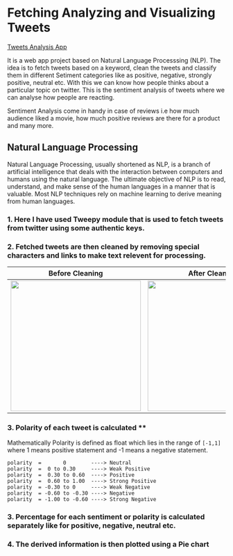# Fetching Analyzing and Visualizing Tweets

[Tweets Analysis App](https://tweets--analysis.herokuapp.com/)

It is a web app project based on Natural Language Processsing (NLP). The idea is to fetch tweets based on a keyword, clean the tweets and classify them in different Setiment categories like as positive, negative, strongly positive, neutral etc. With this we can know how people thinks about a particular topic on twitter. This is the sentiment analysis of tweets where we can analyse how people are reacting.

Sentiment Analysis come in handy in case of reviews i.e how much audience liked a movie, how much positive reviews are there for a product and many more.

## Natural Language Processing
Natural Language Processing, usually shortened as NLP, is a branch of artificial intelligence that deals with the interaction between computers and humans using the natural language.
The ultimate objective of NLP is to read, understand, and make sense of the human languages in a manner that is valuable.
Most NLP techniques rely on machine learning to derive meaning from human languages.

### 1. Here I have used Tweepy module that is used to fetch tweets from twitter using some authentic keys.
### 2. Fetched tweets are then cleaned by removing special characters and links to make text relevent for processing.

Before Cleaning                                |  After Cleaning
:---------------------------------------------:|:-------------------------:
<img src="Screenshots/cat_org.JPG" width=300>  |  <img src="Screenshots/dog_org.JPG" width=300>

### 3. Polarity of each tweet is calculated **
Mathematically Polarity is defined as float which lies in the range of ```[-1,1]``` where 1 means positive statement and -1 means a negative statement.
```
polarity  =       0        ----> Neutral
polarity  =  0 to 0.30     ----> Weak Positive
polarity  =  0.30 to 0.60  ----> Positive
polarity  =  0.60 to 1.00  ----> Strong Positive
polarity  = -0.30 to 0     ----> Weak Negative
polarity  = -0.60 to -0.30 ----> Negative
polarity  = -1.00 to -0.60 ----> Strong Negative
```

### 3. Percentage for each sentiment or polarity is calculated separately like for positive, negative, neutral etc.
### 4. The derived information is then plotted using a Pie chart
